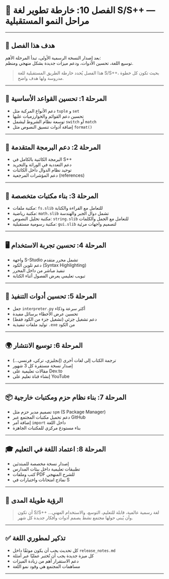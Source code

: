 # 📘 الفصل 10: خارطة تطوير لغة S/S++ — مراحل النمو المستقبلية

---

## 🎯 هدف هذا الفصل

بعد إصدار النسخة الرسمية الأولى، تبدأ المرحلة الأهم:  
توسيع اللغة، تحسين الأدوات، ودعم ميزات جديدة بشكل منهجي ومنظم.

> هذا الفصل يُحدد خارطة الطريق المستقبلية للغة S/S++، بحيث تكون كل خطوة مدروسة ولها هدف واضح.

---

## 🚩 المرحلة 1: تحسين القواعد الأساسية

- دعم الأنواع المركبة مثل `tuple` و `set`
- تحسين دعم القوائم والخوارزميات عليها
- توسعة نظام الشروط ليشمل `switch` أو `match`
- إضافة أدوات تنسيق النصوص مثل `format()`

---

## 🧠 المرحلة 2: دعم البرمجة المتقدمة

- البرمجة الكائنية بالكامل في S++
- دعم التعددية في الوراثة والتجريد
- توحيد نظام الدوال داخل الكائنات
- دعم المؤشرات المرجعية (references)

---

## 🧰 المرحلة 3: بناء مكتبات متخصصة

- مكتبة ملفات: `fs.slib` للتعامل مع القراءة والكتابة
- مكتبة رياضية: `math.slib` تشمل دوال الجبر والهندسة
- مكتبة تحليل النصوص: `string.slib` للتعامل مع الجمل والكلمات
- مكتبة رسومية مستقبلية: `gui.slib` لتصميم واجهات مرئية

---

## 🖥️ المرحلة 4: تحسين تجربة الاستخدام

- واجهة S-Studio تشمل محرر متقدم
- دعم تلوين الكود (Syntax Highlighting)
- تنفيذ مباشر من داخل المحرر
- تبويب تعليمي يعرض الفصول أثناء الكتابة

---

## 🔄 المرحلة 5: تحسين أدوات التنفيذ

- جعل `interpreter.py` أكثر سرعة وذكاء
- تحسين عرض الأخطاء برسائل مفيدة
- دعم تشغيل جزئي (تشغيل جزء من الكود فقط)
- توليد ملفات تنفيذية `.exe` من الكود

---

## 🌍 المرحلة 6: توسيع الانتشار

- ترجمة الكتاب إلى لغات أخرى (إنجليزي، تركي، فرنسي...)
- إصدار نسخة مستقرة كل 3 شهور
- مقالات تعليمية على Dev.to
- إنشاء قناة تعليم على YouTube

---

## 📦 المرحلة 7: بناء نظام حزم ومكتبات خارجية

- تصميم مدير حزم مثل `spm` (S Package Manager)
- دعم تحميل مكتبات المجتمع عبر GitHub
- إضافة أمر `import` داخل اللغة
- بناء مستودع مركزي للمكتبات الجاهزة

---

## 🎓 المرحلة 8: اعتماد اللغة في التعليم

- إصدار نسخة مخصصة للمبتدئين
- تطبيقات تعليمية داخل بيئات المدارس
- كتب وملفات PDF للشرح المنهجي
- نماذج امتحانات واختبارات في S

---

## 📘 الرؤية طويلة المدى

> أن تكون S/S++ لغة رسمية عالمية، قابلة للتعليم، التوسع، والاستخدام المهني… وأن يُبنى حولها مجتمع نشط يصمم أدوات وأفكار جديدة كل شهر.

---

## ✅ تذكير لمطوري اللغة

- كل تحديث يجب أن يكون موثقًا داخل `release_notes.md`
- كل ميزة جديدة يجب أن تُختبر عمليًا عبر أمثلة
- دعم الاستقرار أهم من زيادة الميزات
- مساهمات المجتمع هي وقود نمو اللغة

---
